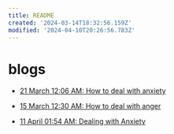 ```yaml
---
title: README
created: '2024-03-14T18:32:56.159Z'
modified: '2024-04-10T20:26:56.783Z'
---
```


# blogs

- [21 March 12:06 AM: How to deal with anxiety](stoic_anxiety.md)

- [15 March 12:30 AM: How to deal with anger](stoic_anger.md)

- [11 April 01:54 AM: Dealing with Anxiety](./dealing-with-anxiety.md)
